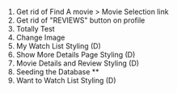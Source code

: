 1. Get rid of Find A movie > Movie Selection link
2. Get rid of "REVIEWS" button on profile
3. Totally Test
4. Change Image
5. My Watch List Styling (D)
6. Show More Details Page Styling (D)
7. Movie Details and Review Styling (D)
8. Seeding the Database \*\*
9. Want to Watch List Styling (D)
